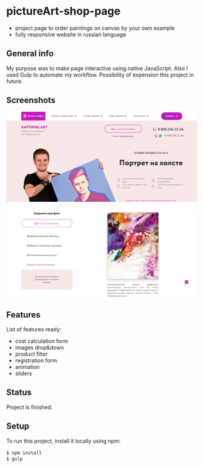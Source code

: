 # pictureArt-shop-page
- project page to order paintings on canvas by your own example 
- fully responsive website in russian language
 
## General info
My purpose was to make page interactive using native JavaScript. Also I used Gulp to automate my workflow.
Possibility of expension this project in future.

## Screenshots
![screenshot](dist/assets/img/screenshot.png)

![screenshot-2](src/assets/img/screenshot-2.png)

## Features
List of features ready:
* cost calculation form
* images drop&down
* product filter
* registration form
* animation
* sliders

## Status
Project is finished.

## Setup
To run this project, install it locally using npm:

```
$ npm install
$ gulp
```

